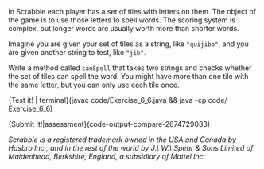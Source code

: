 In Scrabble each player has a set of tiles with letters on them. The object of the game is to use those letters to spell words. The scoring system is complex, but longer words are usually worth more than shorter words.

Imagine you are given your set of tiles as a string, like `"quijibo"`, and you are given another string to test, like `"jib"`.

Write a method called `canSpell` that takes two strings and checks whether the set of tiles can spell the word. You might have more than one tile with the same letter, but you can only use each tile once.

{Test it! | terminal}(javac code/Exercise_6_6.java && java -cp code/ Exercise_6_6)

{Submit It!|assessment}(code-output-compare-2674729083)


*Scrabble is a registered trademark owned in the USA and Canada by Hasbro Inc., and in the rest of the world by J.\ W.\ Spear \& Sons Limited of Maidenhead, Berkshire, England, a subsidiary of Mattel Inc.*
